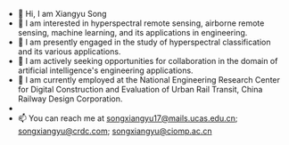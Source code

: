 - 👋 Hi, I am Xiangyu Song
- 👀 I am interested in hyperspectral remote sensing, airborne remote sensing, machine learning, and its applications in engineering.
- 🌱 I am presently engaged in the study of hyperspectral classification and its various applications.
- 💞️ I am actively seeking opportunities for collaboration in the domain of artificial intelligence's engineering applications.
- 🎑 I am currently employed at the National Engineering Research Center for Digital Construction and Evaluation of Urban Rail Transit, China Railway Design Corporation.
- 
- 📫 You can reach me at songxiangyu17@mails.ucas.edu.cn; songxiangyu@crdc.com; songxiangyu@ciomp.ac.cn

<!---
songxiangyu27/songxiangyu27 is a ✨ special ✨ repository because its `README.md` (this file) appears on your GitHub profile.
You can click the Preview link to take a look at your changes.
--->
